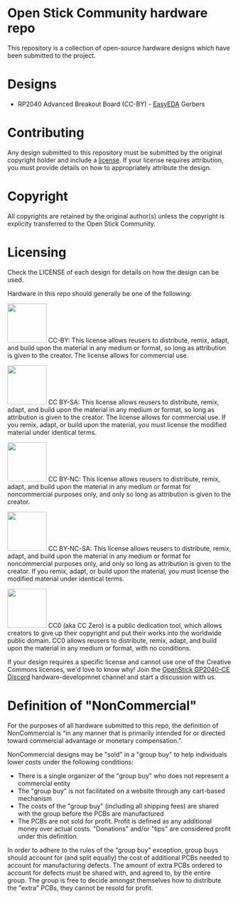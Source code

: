 # Open Stick Community hardware repo

This repository is a collection of open-source hardware designs which have been submitted to the project.

# Designs

- RP2040 Advanced Breakout Board (CC-BY) - [EasyEDA](https://oshwlab.com/open-stick-community/rp2040-advanced-breakout-board) Gerbers

# Contributing

Any design submitted to this repository must be submitted by the original copyright holder and include a [license](#licensing). If your license requires attribution, you must provide details on how to appropriately attribute the design.

# Copyright

All copyrights are retained by the original author(s) unless the copyright is explicity transferred to the Open Stick Community.

# Licensing

Check the LICENSE of each design for details on how the design can be used.

Hardware in this repo should generally be one of the following:

<img src="https://mirrors.creativecommons.org/presskit/buttons/88x31/png/by.png" width="88"> CC-BY: This license allows reusers to distribute, remix, adapt, and build upon the material in any medium or format, so long as attribution is given to the creator. The license allows for commercial use.

<img src="https://mirrors.creativecommons.org/presskit/buttons/88x31/png/by-sa.png" width="88"> CC BY-SA: This license allows reusers to distribute, remix, adapt, and build upon the material in any medium or format, so long as attribution is given to the creator. The license allows for commercial use. If you remix, adapt, or build upon the material, you must license the modified material under identical terms.

<img src="https://mirrors.creativecommons.org/presskit/buttons/88x31/png/by-nc.png" width="88"> CC BY-NC: This license allows reusers to distribute, remix, adapt, and build upon the material in any medium or format for noncommercial purposes only, and only so long as attribution is given to the creator.

<img src="https://mirrors.creativecommons.org/presskit/buttons/88x31/png/by-nc-sa.png" width="88"> CC BY-NC-SA: This license allows reusers to distribute, remix, adapt, and build upon the material in any medium or format for noncommercial purposes only, and only so long as attribution is given to the creator. If you remix, adapt, or build upon the material, you must license the modified material under identical terms.

<img src="https://mirrors.creativecommons.org/presskit/buttons/88x31/png/cc-zero.png" width="88"> CC0 (aka CC Zero) is a public dedication tool, which allows creators to give up their copyright and put their works into the worldwide public domain. CC0 allows reusers to distribute, remix, adapt, and build upon the material in any medium or format, with no conditions.

If your design requires a specific license and cannot use one of the Creative Commons licenses, we'd love to know why! Join the [OpenStick GP2040-CE Discord](https://discord.gg/k2pxhke7q8) hardware-developmnet channel and start a discussion with us.

# Definition of "NonCommercial"

For the purposes of all hardware submitted to this repo, the definition of NonCommercial is “in any manner that is primarily intended for or directed toward commercial advantage or monetary compensation.”. 

NonCommercial designs may be "sold" in a "group buy" to help individuals lower costs under the following conditions:
- There is a single organizer of the "group buy" who does not represent a commercial entity
- The "group buy" is not facilitated on a website through any cart-based mechanism
- The costs of the "group buy" (including all shipping fees) are shared with the group before the PCBs are manufactured
- The PCBs are not sold for profit. Profit is defined as any additional money over actual costs. "Donations" and/or "tips" are considered profit under this definition.

In order to adhere to the rules of the "group buy" exception, group buys should account for (and split equally) the cost of additional PCBs needed to account for manufacturing defects. The amount of extra PCBs ordered to account for defects must be shared with, and agreed to, by the entire group. The group is free to decide amongst themselves how to distribute the "extra" PCBs, they cannot be resold for profit.
